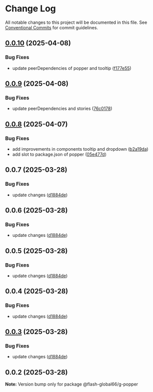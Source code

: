 # Change Log

All notable changes to this project will be documented in this file.
See [Conventional Commits](https://conventionalcommits.org) for commit guidelines.

## [0.0.10](https://github.com/Flash-Global66/global-design-system/compare/@flash-global66/g-popper@0.0.9...@flash-global66/g-popper@0.0.10) (2025-04-08)


### Bug Fixes

* update peerDependencies of popper and tooltip ([f177e55](https://github.com/Flash-Global66/global-design-system/commit/f177e55c9ed5c9e1e37a2ffaaa307724775e8603))





## [0.0.9](https://github.com/Flash-Global66/global-design-system/compare/@flash-global66/g-popper@0.0.8...@flash-global66/g-popper@0.0.9) (2025-04-08)


### Bug Fixes

* update peerDependencies and stories ([76c0178](https://github.com/Flash-Global66/global-design-system/commit/76c0178ac1561a1b658f32256df61152c5a8dda7))





## [0.0.8](https://github.com/Flash-Global66/global-design-system/compare/@flash-global66/g-popper@0.0.7...@flash-global66/g-popper@0.0.8) (2025-04-07)


### Bug Fixes

* add improvements in components tooltip and dropdown ([b2a19da](https://github.com/Flash-Global66/global-design-system/commit/b2a19dae828782f9dc4d1a56fbb02888d1354d85))
* add slot to package.json of popper ([05e477d](https://github.com/Flash-Global66/global-design-system/commit/05e477d018a0ea3de8ea77788a7ffb1063257b70))





## 0.0.7 (2025-03-28)


### Bug Fixes

* update changes ([d1884de](https://github.com/Flash-Global66/global-design-system/commit/d1884de11e4e9522c2d6912d932122a75aabf9e7))





## 0.0.6 (2025-03-28)


### Bug Fixes

* update changes ([d1884de](https://github.com/Flash-Global66/global-design-system/commit/d1884de11e4e9522c2d6912d932122a75aabf9e7))





## 0.0.5 (2025-03-28)


### Bug Fixes

* update changes ([d1884de](https://github.com/Flash-Global66/global-design-system/commit/d1884de11e4e9522c2d6912d932122a75aabf9e7))





## 0.0.4 (2025-03-28)


### Bug Fixes

* update changes ([d1884de](https://github.com/Flash-Global66/global-design-system/commit/d1884de11e4e9522c2d6912d932122a75aabf9e7))





## [0.0.3](https://github.com/Flash-Global66/global-design-system/compare/@flash-global66/g-popper@0.0.2...@flash-global66/g-popper@0.0.3) (2025-03-28)


### Bug Fixes

* update changes ([d1884de](https://github.com/Flash-Global66/global-design-system/commit/d1884de11e4e9522c2d6912d932122a75aabf9e7))





## 0.0.2 (2025-03-28)

**Note:** Version bump only for package @flash-global66/g-popper
